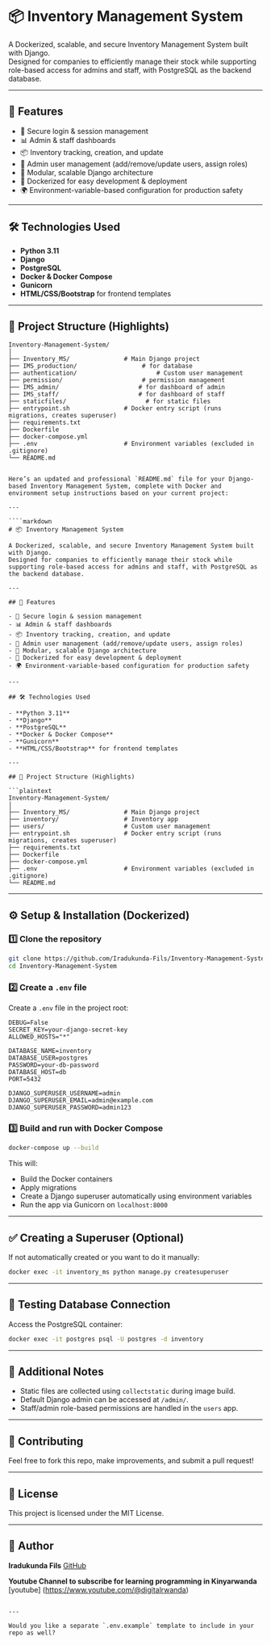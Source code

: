 # 📦 Inventory Management System

A Dockerized, scalable, and secure Inventory Management System built with Django.  
Designed for companies to efficiently manage their stock while supporting role-based access for admins and staff, with PostgreSQL as the backend database.

---

## 🚀 Features

- 🔐 Secure login & session management
- 📊 Admin & staff dashboards
- 📦 Inventory tracking, creation, and update
- 👤 Admin user management (add/remove/update users, assign roles)
- 🧩 Modular, scalable Django architecture
- 🐳 Dockerized for easy development & deployment
- 🌍 Environment-variable-based configuration for production safety

---

## 🛠 Technologies Used

- **Python 3.11**
- **Django**
- **PostgreSQL**
- **Docker & Docker Compose**
- **Gunicorn**
- **HTML/CSS/Bootstrap** for frontend templates

---

## 📁 Project Structure (Highlights)

```plaintext
Inventory-Management-System/
│
├── Inventory_MS/               # Main Django project
├── IMS_production/                  # for database
├── authentication/                      # Custom user management
├── permission/                      # permission management
├── IMS_admin/                      # for dashboard of admin
├── IMS_staff/                      # for dashboard of staff
├── staticfiles/                      # for static files
├── entrypoint.sh               # Docker entry script (runs migrations, creates superuser)
├── requirements.txt
├── Dockerfile
├── docker-compose.yml
├── .env                        # Environment variables (excluded in .gitignore)
└── README.md


Here’s an updated and professional `README.md` file for your Django-based Inventory Management System, complete with Docker and environment setup instructions based on your current project:

---

````markdown
# 📦 Inventory Management System

A Dockerized, scalable, and secure Inventory Management System built with Django.  
Designed for companies to efficiently manage their stock while supporting role-based access for admins and staff, with PostgreSQL as the backend database.

---

## 🚀 Features

- 🔐 Secure login & session management
- 📊 Admin & staff dashboards
- 📦 Inventory tracking, creation, and update
- 👤 Admin user management (add/remove/update users, assign roles)
- 🧩 Modular, scalable Django architecture
- 🐳 Dockerized for easy development & deployment
- 🌍 Environment-variable-based configuration for production safety

---

## 🛠 Technologies Used

- **Python 3.11**
- **Django**
- **PostgreSQL**
- **Docker & Docker Compose**
- **Gunicorn**
- **HTML/CSS/Bootstrap** for frontend templates

---

## 📁 Project Structure (Highlights)

```plaintext
Inventory-Management-System/
│
├── Inventory_MS/               # Main Django project
├── inventory/                  # Inventory app
├── users/                      # Custom user management
├── entrypoint.sh               # Docker entry script (runs migrations, creates superuser)
├── requirements.txt
├── Dockerfile
├── docker-compose.yml
├── .env                        # Environment variables (excluded in .gitignore)
└── README.md
````

---

## ⚙️ Setup & Installation (Dockerized)

### 1️⃣ Clone the repository

```bash
git clone https://github.com/Iradukunda-Fils/Inventory-Management-System.git
cd Inventory-Management-System
```

### 2️⃣ Create a `.env` file

Create a `.env` file in the project root:

```env
DEBUG=False
SECRET_KEY=your-django-secret-key
ALLOWED_HOSTS="*"

DATABASE_NAME=inventory
DATABASE_USER=postgres
PASSWORD=your-db-password
DATABASE_HOST=db
PORT=5432

DJANGO_SUPERUSER_USERNAME=admin
DJANGO_SUPERUSER_EMAIL=admin@example.com
DJANGO_SUPERUSER_PASSWORD=admin123
```

### 3️⃣ Build and run with Docker Compose

```bash
docker-compose up --build
```

This will:

* Build the Docker containers
* Apply migrations
* Create a Django superuser automatically using environment variables
* Run the app via Gunicorn on `localhost:8000`

---

## ✅ Creating a Superuser (Optional)

If not automatically created or you want to do it manually:

```bash
docker exec -it inventory_ms python manage.py createsuperuser
```

---

## 🧪 Testing Database Connection

Access the PostgreSQL container:

```bash
docker exec -it postgres psql -U postgres -d inventory
```

---

## 📎 Additional Notes

* Static files are collected using `collectstatic` during image build.
* Default Django admin can be accessed at `/admin/`.
* Staff/admin role-based permissions are handled in the `users` app.

---

## 🙌 Contributing

Feel free to fork this repo, make improvements, and submit a pull request!

---

## 📄 License

This project is licensed under the MIT License.

---

## 👤 Author

**Iradukunda Fils**
[GitHub](https://github.com/Iradukunda-Fils)

**Youtube Channel to subscribe for learning programming in Kinyarwanda**
[youtube] (https://www.youtube.com/@digitalrwanda)

```

---

Would you like a separate `.env.example` template to include in your repo as well?
```

